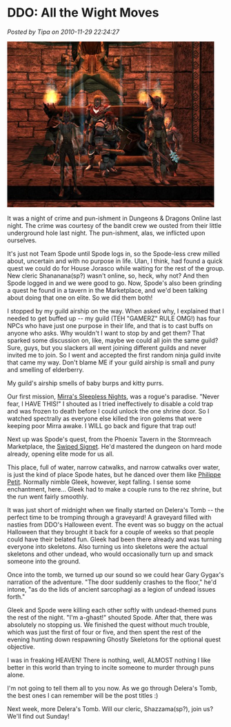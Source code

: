 # DDO: All the Wight Moves

*Posted by Tipa on 2010-11-29 22:24:27*

[![](../uploads/2010/11/dndclient-2010-11-28-23-54-41-89-480x384.jpg "Pausing for a moment before an altar in Delera's Tomb")](../uploads/2010/11/dndclient-2010-11-28-23-54-41-89.jpg)

It was a night of crime and pun-ishment in Dungeons & Dragons Online last night. The crime was courtesy of the bandit crew we ousted from their little underground hole last night. The pun-ishment, alas, we inflicted upon ourselves.

It's just not Team Spode until Spode logs in, so the Spode-less crew milled about, uncertain and with no purpose in life. Ulan, I think, had found a quick quest we could do for House Jorasco while waiting for the rest of the group. New cleric Shananana(sp?) wasn't online, so, heck, why not? And then Spode logged in and we were good to go. Now, Spode's also been grinding a quest he found in a tavern in the Marketplace, and we'd been talking about doing that one on elite. So we did them both!

I stopped by my guild airship on the way. When asked why, I explained that I needed to get buffed up -- my guild (TEH "GAMERZ" RULE OMG!) has four NPCs who have just one purpose in their life, and that is to cast buffs on anyone who asks. Why wouldn't I want to stop by and get them? That sparked some discussion on, like, maybe we could all join the same guild? Sure, guys, but you slackers all went joining different guilds and never invited me to join. So I went and accepted the first random ninja guild invite that came my way. Don't blame ME if your guild airship is small and puny and smelling of elderberry.

My guild's airship smells of baby burps and kitty purrs.

Our first mission, [Mirra's Sleepless Nights](http://ddo.mmodb.com/quests/mirra's-sleepless-nights-194.php), was a rogue's paradise. "Never fear, I HAVE THIS!" I shouted as I tried ineffectively to disable a cold trap and was frozen to death before I could unlock the one shrine door. So I watched spectrally as everyone else killed the iron golems that were keeping poor Mirra awake. I WILL go back and figure that trap out!

Next up was Spode's quest, from the Phoenix Tavern in the Stormreach Marketplace, the [Swiped Signet](http://ddo.mmodb.com/quests/the-swiped-signet-252.php). He'd mastered the dungeon on hard mode already, opening elite mode for us all.

This place, full of water, narrow catwalks, and narrow catwalks over water, is just the kind of place Spode hates, but he danced over them like [Philippe Petit](http://en.wikipedia.org/wiki/Philippe_Petit). Normally nimble Gleek, however, kept falling. I sense some enchantment, here... Gleek had to make a couple runs to the rez shrine, but the run went fairly smoothly.

It was just short of midnight when we finally started on Delera's Tomb -- the perfect time to be tromping through a graveyard! A graveyard filled with nasties from DDO's Halloween event. The event was so buggy on the actual Halloween that they brought it back for a couple of weeks so that people could have their belated fun. Gleek had been there already and was turning everyone into skeletons. Also turning us into skeletons were the actual skeletons and other undead, who would occasionally turn up and smack someone into the ground.

Once into the tomb, we turned up our sound so we could hear Gary Gygax's narration of the adventure. "The door suddenly crashes to the floor," he'd intone, "as do the lids of ancient sarcophagi as a legion of undead issues forth."

Gleek and Spode were killing each other softly with undead-themed puns the rest of the night. "I'm a-ghast!" shouted Spode. After that, there was absolutely no stopping us. We finished the quest without much trouble, which was just the first of four or five, and then spent the rest of the evening hunting down respawning Ghostly Skeletons for the optional quest objective.

I was in freaking HEAVEN! There is nothing, well, ALMOST nothing I like better in this world than trying to incite someone to murder through puns alone.

I'm not going to tell them all to you now. As we go through Delera's Tomb, the best ones I can remember will be the post titles :)

Next week, more Delera's Tomb. Will our cleric, Shazzama(sp?), join us? We'll find out Sunday!

